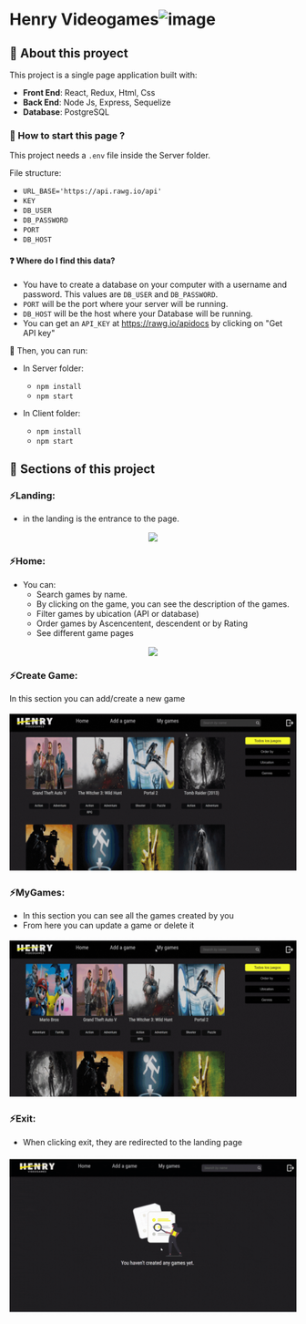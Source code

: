 # Henry Videogames![image](https://github.com/LeyAylen6/Videogames/assets/75590409/685e6d82-3216-4202-a992-53fe26e6abb7)


## 📌 About this proyect

This project is a single page application built with:
- __Front End__: React, Redux, Html, Css
- __Back End__: Node Js, Express, Sequelize
- __Database__: PostgreSQL

### 📌 How to start this page ?

This project needs a `.env` file inside the Server folder.

File structure:
- `URL_BASE='https://api.rawg.io/api'`
- `KEY`
- `DB_USER`
- `DB_PASSWORD`
- `PORT`
- `DB_HOST`

#### ❓ Where do I find this data?
- You have to create a database on your computer with a username and password. This values are `DB_USER` and `DB_PASSWORD`.
- `PORT` will be the port where your server will be running.
- `DB_HOST` will be the host where your Database will be running.
- You can get an `API_KEY` at https://rawg.io/apidocs by clicking on "Get API key"

📍 Then, you can run:

- In Server folder:
  - `npm install` 
  - `npm start` 

- In Client folder:
  - `npm install` 
  - `npm start` 

<!-- Open [http://localhost:3000](http://localhost:3000) to view it in your browser. -->

## 📌 Sections of this project

### ⚡️Landing:
- in the landing is the entrance to the page.
<div align="center"> 
    <img align="center" src='./assets/landing.gif'></img>
</div>

### ⚡️Home:
- You can:
   - Search games by name. 
   - By clicking on the game, you can see the description of the games.
   - Filter games by ubication (API or database)
   - Order games by Ascencentent, descendent or by Rating
   - See different game pages

<div align="center"> 
    <img align="center" src='./assets/homeGames.gif'></img>
</div>

### ⚡️Create Game:
In this section you can add/create a new game

<div align="center"> 
    <img align="center" src='./assets/createGames.gif'></img>
</div>

### ⚡️MyGames:
- In this section you can see all the games created by you
- From here you can update a game or delete it

<div align="center"> 
    <img align="center" src='./assets/myGames.gif'></img>
</div>

### ⚡️Exit:
- When clicking exit, they are redirected to the landing page

<div align="center"> 
    <img align="center" src='./assets/exit.gif'></img>
</div>
